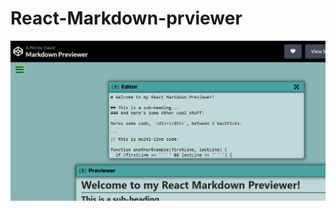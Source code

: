 # React-Markdown-prviewer

<img src="https://github.com/Twinkym/React-Markdown-prviewer/blob/main/Markdown_Previewer_codepen.io.png" alt="JuveR" width="600px">
